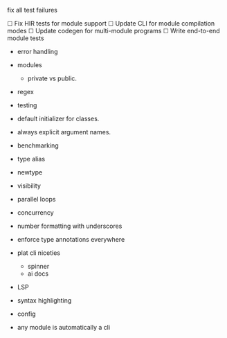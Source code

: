 fix all test failures

☐ Fix HIR tests for module support
  ☐ Update CLI for module compilation modes
  ☐ Update codegen for multi-module programs
  ☐ Write end-to-end module tests

* error handling
* modules
  * private vs public. 

* regex
* testing
* default initializer for classes. 
* always explicit argument names. 
* benchmarking
* type alias
* newtype

* visibility 

* parallel loops
* concurrency
* number formatting with underscores
* enforce type annotations everywhere

* plat cli niceties
  * spinner
  * ai docs
* LSP
* syntax highlighting
* config 
* any module is automatically a cli

